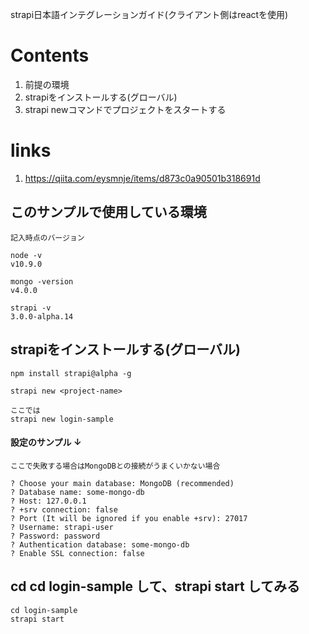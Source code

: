 strapi日本語インテグレーションガイド(クライアント側はreactを使用)  
  
  
# Contents

1. 前提の環境  
1. strapiをインストールする(グローバル)
1. strapi newコマンドでプロジェクトをスタートする

# links

1. https://qiita.com/eysmnje/items/d873c0a90501b318691d
  
  
## このサンプルで使用している環境
  
```
記入時点のバージョン

node -v
v10.9.0

mongo -version
v4.0.0

strapi -v
3.0.0-alpha.14
```
  
## strapiをインストールする(グローバル)

```
npm install strapi@alpha -g
```

```
strapi new <project-name>

ここでは
strapi new login-sample
```

#### 設定のサンプル ↓
  
```
ここで失敗する場合はMongoDBとの接続がうまくいかない場合

? Choose your main database: MongoDB (recommended)
? Database name: some-mongo-db
? Host: 127.0.0.1
? +srv connection: false
? Port (It will be ignored if you enable +srv): 27017
? Username: strapi-user
? Password: password
? Authentication database: some-mongo-db
? Enable SSL connection: false
```

## cd cd login-sample して、strapi start してみる
```
cd login-sample
strapi start
```
